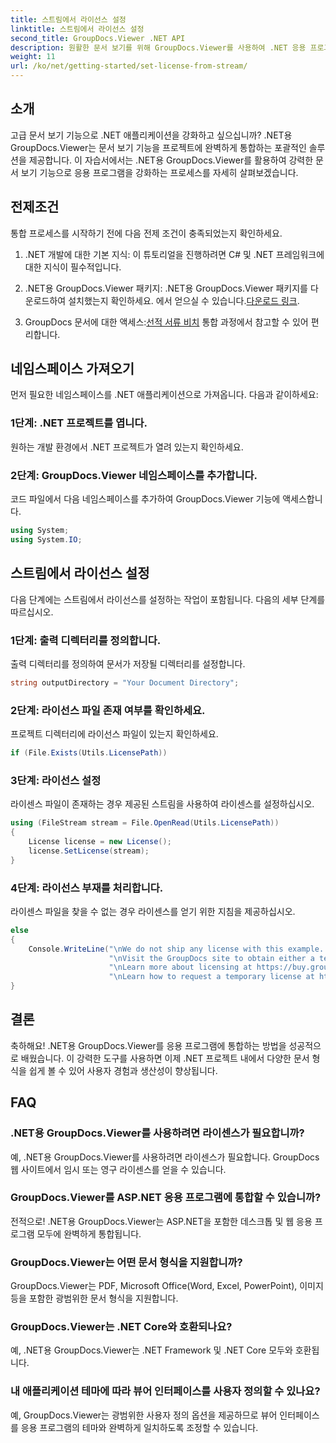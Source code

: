 ```yaml
---
title: 스트림에서 라이선스 설정
linktitle: 스트림에서 라이선스 설정
second_title: GroupDocs.Viewer .NET API
description: 원활한 문서 보기를 위해 GroupDocs.Viewer를 사용하여 .NET 응용 프로그램을 강화하세요. 단계별 가이드를 따라 강력한 문서 보기 기능을 손쉽게 통합하세요.
weight: 11
url: /ko/net/getting-started/set-license-from-stream/
---
```

## 소개
고급 문서 보기 기능으로 .NET 애플리케이션을 강화하고 싶으십니까? .NET용 GroupDocs.Viewer는 문서 보기 기능을 프로젝트에 완벽하게 통합하는 포괄적인 솔루션을 제공합니다. 이 자습서에서는 .NET용 GroupDocs.Viewer를 활용하여 강력한 문서 보기 기능으로 응용 프로그램을 강화하는 프로세스를 자세히 살펴보겠습니다. 
## 전제조건
통합 프로세스를 시작하기 전에 다음 전제 조건이 충족되었는지 확인하세요.
1. .NET 개발에 대한 기본 지식: 이 튜토리얼을 진행하려면 C# 및 .NET 프레임워크에 대한 지식이 필수적입니다.
   
2.  .NET용 GroupDocs.Viewer 패키지: .NET용 GroupDocs.Viewer 패키지를 다운로드하여 설치했는지 확인하세요. 에서 얻으실 수 있습니다.[다운로드 링크](https://releases.groupdocs.com/viewer/net/).
3.  GroupDocs 문서에 대한 액세스:[선적 서류 비치](https://tutorials.groupdocs.com/viewer/net/) 통합 과정에서 참고할 수 있어 편리합니다.

## 네임스페이스 가져오기
먼저 필요한 네임스페이스를 .NET 애플리케이션으로 가져옵니다. 다음과 같이하세요:
### 1단계: .NET 프로젝트를 엽니다.
원하는 개발 환경에서 .NET 프로젝트가 열려 있는지 확인하세요.
### 2단계: GroupDocs.Viewer 네임스페이스를 추가합니다.
코드 파일에서 다음 네임스페이스를 추가하여 GroupDocs.Viewer 기능에 액세스합니다.
```csharp
using System;
using System.IO;
```
## 스트림에서 라이선스 설정
다음 단계에는 스트림에서 라이선스를 설정하는 작업이 포함됩니다. 다음의 세부 단계를 따르십시오.
### 1단계: 출력 디렉터리를 정의합니다.
출력 디렉터리를 정의하여 문서가 저장될 디렉터리를 설정합니다.
```csharp
string outputDirectory = "Your Document Directory";
```
### 2단계: 라이선스 파일 존재 여부를 확인하세요.
프로젝트 디렉터리에 라이선스 파일이 있는지 확인하세요.
```csharp
if (File.Exists(Utils.LicensePath))
```
### 3단계: 라이선스 설정
라이센스 파일이 존재하는 경우 제공된 스트림을 사용하여 라이센스를 설정하십시오.
```csharp
using (FileStream stream = File.OpenRead(Utils.LicensePath))
{
    License license = new License();
    license.SetLicense(stream);
}
```
### 4단계: 라이선스 부재를 처리합니다.
라이센스 파일을 찾을 수 없는 경우 라이센스를 얻기 위한 지침을 제공하십시오.
```csharp
else
{
    Console.WriteLine("\nWe do not ship any license with this example. " +
                      "\nVisit the GroupDocs site to obtain either a temporary or permanent license. " +
                      "\nLearn more about licensing at https://buy.groupdocs.com/faqs/licensing. " +
                      "\nLearn how to request a temporary license at https://buy.groupdocs.com/temporary-license.");
}
```

## 결론
축하해요! .NET용 GroupDocs.Viewer를 응용 프로그램에 통합하는 방법을 성공적으로 배웠습니다. 이 강력한 도구를 사용하면 이제 .NET 프로젝트 내에서 다양한 문서 형식을 쉽게 볼 수 있어 사용자 경험과 생산성이 향상됩니다.
## FAQ
### .NET용 GroupDocs.Viewer를 사용하려면 라이센스가 필요합니까?
예, .NET용 GroupDocs.Viewer를 사용하려면 라이센스가 필요합니다. GroupDocs 웹 사이트에서 임시 또는 영구 라이센스를 얻을 수 있습니다.
### GroupDocs.Viewer를 ASP.NET 응용 프로그램에 통합할 수 있습니까?
전적으로! .NET용 GroupDocs.Viewer는 ASP.NET을 포함한 데스크톱 및 웹 응용 프로그램 모두에 완벽하게 통합됩니다.
### GroupDocs.Viewer는 어떤 문서 형식을 지원합니까?
GroupDocs.Viewer는 PDF, Microsoft Office(Word, Excel, PowerPoint), 이미지 등을 포함한 광범위한 문서 형식을 지원합니다.
### GroupDocs.Viewer는 .NET Core와 호환되나요?
예, .NET용 GroupDocs.Viewer는 .NET Framework 및 .NET Core 모두와 호환됩니다.
### 내 애플리케이션 테마에 따라 뷰어 인터페이스를 사용자 정의할 수 있나요?
예, GroupDocs.Viewer는 광범위한 사용자 정의 옵션을 제공하므로 뷰어 인터페이스를 응용 프로그램의 테마와 완벽하게 일치하도록 조정할 수 있습니다.
